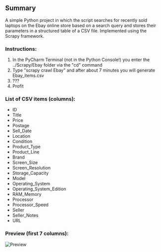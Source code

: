 ## Summary
A simple Python project in which the script searches for recently sold laptops on the Ebay online store based on a search query and stores their parameters in a structured table of a CSV file. Implemented using the Scrapy framework.

### Instructions:
1. In the PyCharm Terminal (not in the Python Console!) you enter the ../Scrapy/Ebay folder via the "cd" command
2. Type "scrapy crawl Ebay" and after about 7 minutes you will generate Ebay_items.csv
3. ???
4. Profit

### List of CSV items (columns):
- ID
- Title
- Price
- Postage
- Sell_Date
- Location
- Condition
- Product_Type
- Product_Line
- Brand
- Screen_Size
- Screen_Resolution
- Storage_Capacity
- Model
- Operating_System
- Operating_System_Edition
- RAM_Memory
- Processor
- Processor_Speed
- Seller
- Seller_Notes
- URL

### Preview (first 7 columns):
![Preview](https://i.imgur.com/DBVDtef.png)
